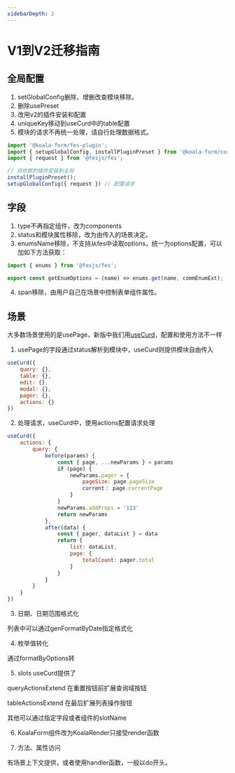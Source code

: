 ```yaml
---
sidebarDepth: 2
---
```


# V1到V2迁移指南

## 全局配置

1. setGlobalConfig删除、增删改查模块移除。
2. 删除usePreset
3. 改用v2的插件安装和配置
4. uniqueKey移动到useCurd中的table配置
5. 模块的请求不再统一处理，请自行处理数据格式。

```js
import '@koala-form/fes-plugin';
import { setupGlobalConfig, installPluginPreset } from '@koala-form/core';
import { request } from '@fesjs/fes';

// 将依赖的插件安装到全局
installPluginPreset();
setupGlobalConfig({ request }) // 配置请求
```

## 字段

1. type不再指定组件，改为components
2. status和模块属性移除，改为由传入的场景决定。
3. enumsName移除，不支持从fes中读取options，统一为options配置，可以加如下方法获取：
```js
import { enums } from '@fesjs/fes';

export const getEnumOptions = (name) => enums.get(name, commEnumExt);
```

4. span移除，由用户自己在场景中控制表单组件属性。

## 场景
大多数场景使用的是usePage，新版中我们用[useCurd](../ui//fes.md)，配置和使用方法不一样

1. usePage的字段通过status解析到模块中，useCurd则提供模块自由传入
```js
useCurd({
    query: {},
    table: {},
    edit: {},
    modal: {},
    pager: {},
    actions: {}
})
```
2. 处理请求，useCurd中，使用actions配置请求处理
```js
useCurd({
    actions: {
        query: {
            before(params) {
                const { page, ...newParams } = params
                if (page) {
                    newParams.pager = {
                        pageSize: page.pageSize
                        current： page.currentPage
                    }
                }
                newParams.addProps = '123'
                return newParams
            },
            after(data) {
                const { pager, dataList } = data
                return {
                    list: dataList,
                    page: {
                        totalCount: pager.total
                    }
                }
            }
        }
    }
})
```

3. 日期、日期范围格式化

列表中可以通过genFormatByDate指定格式化

4. 枚举值转化

通过formatByOptions转

5. slots
useCurd提供了

queryActionsExtend 在重置按钮前扩展查询域按钮

tableActionsExtend 在最后扩展列表操作按钮

其他可以通过指定字段或者组件的slotName

6. KoalaForm组件改为KoalaRender只接受render函数

7. 方法、属性访问

有场景上下文提供，或者使用handler函数，一般以do开头。

